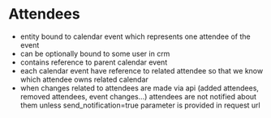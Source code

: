 Attendees
=========

- entity bound to calendar event which represents one attendee of the event
- can be optionally bound to some user in crm
- contains reference to parent calendar event
- each calendar event have reference to related attendee so that we know which attendee owns related calendar
- when changes related to attendees are made via api (added attendees, removed attendees, event changes...)
  attendees are not notified about them unless send_notification=true parameter is provided in request url
